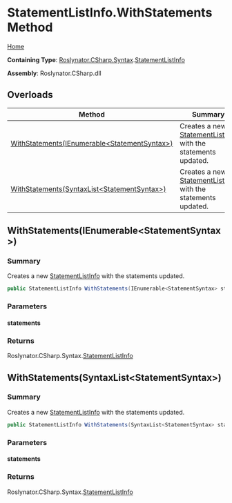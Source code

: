 <a name="_Top"></a>

# StatementListInfo\.WithStatements Method

[Home](../../../../../README.md#_Top)

**Containing Type**: [Roslynator.CSharp.Syntax](../../README.md#_Top)\.[StatementListInfo](../README.md#_Top)

**Assembly**: Roslynator\.CSharp\.dll

## Overloads

| Method | Summary |
| ------ | ------- |
| [WithStatements(IEnumerable\<StatementSyntax>)](#Roslynator_CSharp_Syntax_StatementListInfo_WithStatements_System_Collections_Generic_IEnumerable_Microsoft_CodeAnalysis_CSharp_Syntax_StatementSyntax__) | Creates a new [StatementListInfo](../README.md#_Top) with the statements updated\. |
| [WithStatements(SyntaxList\<StatementSyntax>)](#Roslynator_CSharp_Syntax_StatementListInfo_WithStatements_Microsoft_CodeAnalysis_SyntaxList_Microsoft_CodeAnalysis_CSharp_Syntax_StatementSyntax__) | Creates a new [StatementListInfo](../README.md#_Top) with the statements updated\. |

## WithStatements\(IEnumerable\<StatementSyntax>\) <a name="Roslynator_CSharp_Syntax_StatementListInfo_WithStatements_System_Collections_Generic_IEnumerable_Microsoft_CodeAnalysis_CSharp_Syntax_StatementSyntax__"></a>

### Summary

Creates a new [StatementListInfo](../README.md#_Top) with the statements updated\.

```csharp
public StatementListInfo WithStatements(IEnumerable<StatementSyntax> statements)
```

### Parameters

#### statements

### Returns

Roslynator\.CSharp\.Syntax\.[StatementListInfo](../README.md#_Top)

## WithStatements\(SyntaxList\<StatementSyntax>\) <a name="Roslynator_CSharp_Syntax_StatementListInfo_WithStatements_Microsoft_CodeAnalysis_SyntaxList_Microsoft_CodeAnalysis_CSharp_Syntax_StatementSyntax__"></a>

### Summary

Creates a new [StatementListInfo](../README.md#_Top) with the statements updated\.

```csharp
public StatementListInfo WithStatements(SyntaxList<StatementSyntax> statements)
```

### Parameters

#### statements

### Returns

Roslynator\.CSharp\.Syntax\.[StatementListInfo](../README.md#_Top)

